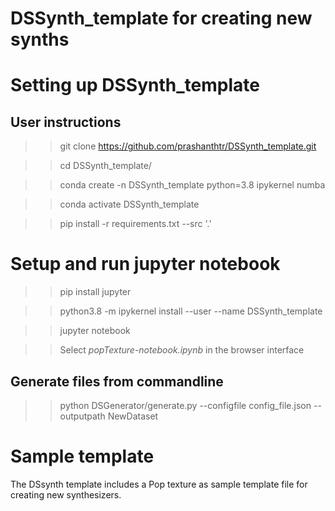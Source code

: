 
# DSSynth_template for creating new synths

# Setting up DSSynth_template

## User instructions

  >> git clone https://github.com/prashanthtr/DSSynth_template.git

  >> cd DSSynth_template/

  >> conda create -n DSSynth_template python=3.8 ipykernel numba

  >> conda activate DSSynth_template

  >> pip install -r requirements.txt --src '.'

# Setup and run jupyter notebook

>> pip install jupyter

>> python3.8 -m ipykernel install --user --name DSSynth_template

>> jupyter notebook

>> Select *popTexture-notebook.ipynb* in the browser interface

## Generate files from commandline

>> python DSGenerator/generate.py --configfile config_file.json --outputpath NewDataset

# Sample template 

The DSsynth template includes a Pop texture as sample template file for creating new synthesizers.

